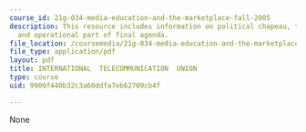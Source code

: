 ```yaml
---
course_id: 21g-034-media-education-and-the-marketplace-fall-2005
description: This resource includes information on political chapeau, tunis commitment,
  and operational part of final agenda.
file_location: /coursemedia/21g-034-media-education-and-the-marketplace-fall-2005/9909f440b32c3a60ddfa7eb62709cb4f_MIT21G_034F05_ocwprepcom3f.pdf
file_type: application/pdf
layout: pdf
title: INTERNATIONAL  TELECOMMUNICATION  UNION
type: course
uid: 9909f440b32c3a60ddfa7eb62709cb4f

---
```

None